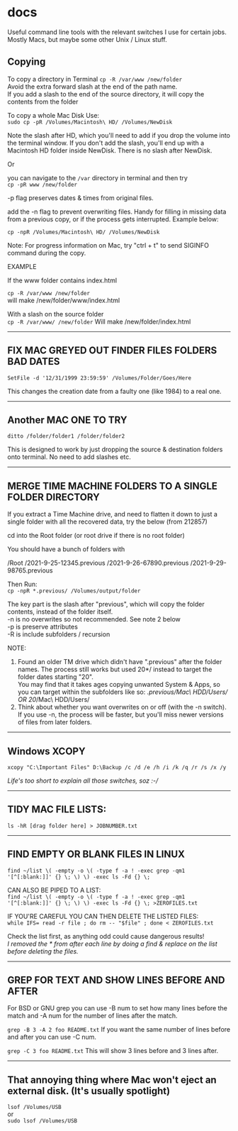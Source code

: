 # docs
Useful command line tools with the relevant switches I use for certain jobs. Mostly Macs, but maybe some other Unix / Linux stuff.  
## Copying
To copy a directory in Terminal
```cp -R /var/www /new/folder ```  
Avoid the extra forward slash at the end of the path name.  
If you add a slash to the end of the source directory, it will copy the contents from the folder  
  
To copy a whole Mac Disk Use:  
```sudo cp -pR /Volumes/Macintosh\ HD/ /Volumes/NewDisk```  

Note the slash after HD, which you'll need to add if you drop the volume into the terminal window. If you don't add the slash, you'll end up with a Macintosh HD folder inside NewDisk. There is no slash after NewDisk.  
  
Or  
  
you can navigate to the ```/var``` directory in terminal and then try  
```cp -pR www /new/folder```  

-p flag preserves dates & times from original files.

add the -n flag to prevent overwriting files. Handy for filling in missing data from a previous copy, or if the process gets interrupted. Example below:  

```cp -npR /Volumes/Macintosh\ HD/ /Volumes/NewDisk```  

Note: For progress information on Mac, try "ctrl + t" to send SIGINFO command during the copy.  

EXAMPLE  

If the www folder contains index.html  

```cp -R /var/www /new/folder```  
will make /new/folder/www/index.html

With a slash on the source folder  
```cp -R /var/www/ /new/folder```
Will make /new/folder/index.html

***************************************************

## FIX MAC GREYED OUT FINDER FILES FOLDERS BAD DATES

```SetFile -d '12/31/1999 23:59:59' /Volumes/Folder/Goes/Here```  

This changes the creation date from a faulty one (like 1984) to a real one.

***************************************************
## Another MAC ONE TO TRY  
```ditto /folder/folder1 /folder/folder2```

This is designed to work by just dropping the source & destination folders onto terminal. No need to add slashes etc.

***************************************************
## MERGE TIME MACHINE FOLDERS TO A SINGLE FOLDER DIRECTORY  

If you extract a Time Machine drive, and need to flatten it down to just a single folder with all the recovered data, try the below (from 212857)  

cd into the Root folder (or root drive if there is no root folder) 

You should have a bunch of folders with  

/Root
	/2021-9-25-12345.previous
	/2021-9-26-67890.previous
	/2021-9-29-98765.previous

Then Run:  
```cp -npR *.previous/ /Volumes/output/folder```

The key part is the slash after "previous", which will copy the folder contents, instead of the folder itself.  
-n is no overwrites so not recommended. See note 2 below  
-p is preserve attributes  
-R is include subfolders / recursion  

NOTE:  
1. Found an older TM drive which didn't have ".previous" after the folder names. The process still works but used 20*/ instead to target the folder dates starting "20".  
You may find that it takes ages copying unwanted System & Apps, so you can target within the subfolders like so: *.previous/Mac\ HDD/Users/ OR 20*/Mac\ HDD/Users/  
2. Think about whether you want overwrites on or off (with the -n switch). If you use -n, the process will be faster, but you'll miss newer versions of files from later folders.  

***************************************************

## Windows XCOPY 

```xcopy "C:\Important Files" D:\Backup /c /d /e /h /i /k /q /r /s /x /y```  

_Life's too short to explain all those switches, soz :-/_  
***************************************************
## TIDY MAC FILE LISTS:  
```ls -hR [drag folder here] > JOBNUMBER.txt```
***************************************************
## FIND EMPTY OR BLANK FILES IN LINUX  
```find ~/list \( -empty -o \( -type f -a ! -exec grep -qm1 '[^[:blank:]]' {} \; \) \) -exec ls -Fd {} \;```

CAN ALSO BE PIPED TO A LIST:  
```find ~/list \( -empty -o \( -type f -a ! -exec grep -qm1 '[^[:blank:]]' {} \; \) \) -exec ls -Fd {} \; >ZEROFILES.txt```  

IF YOU'RE CAREFUL YOU CAN THEN DELETE THE LISTED FILES:  
```while IFS= read -r file ; do rm -- "$file" ; done < ZEROFILES.txt```

Check the list first, as anything odd could cause dangerous results!  
_I removed the * from after each line by doing a find & replace on the list before deleting the files._
***************************************************
## GREP FOR TEXT AND SHOW LINES BEFORE AND AFTER  
For BSD or GNU grep you can use -B num to set how many lines before the match and -A num for the number of lines after the match.  

```grep -B 3 -A 2 foo README.txt```
If you want the same number of lines before and after you can use -C num.

```grep -C 3 foo README.txt```
This will show 3 lines before and 3 lines after.

***************************************************
## That annoying thing where Mac won't eject an external disk. (It's usually spotlight)  
```lsof /Volumes/USB```  
or  
```sudo lsof /Volumes/USB```  
